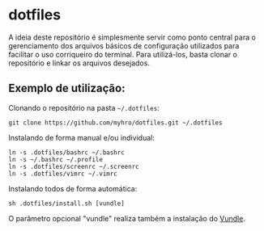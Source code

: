 dotfiles
========

A ideia deste repositório é simplesmente servir como ponto central para o gerenciamento dos arquivos básicos de configuração utilizados para facilitar o uso corriqueiro do terminal. Para utilizá-los, basta clonar o repositório e linkar os arquivos desejados.

## Exemplo de utilização:

Clonando o repositório na pasta `~/.dotfiles`:

    git clone https://github.com/myhro/dotfiles.git ~/.dotfiles

Instalando de forma manual e/ou individual:

    ln -s .dotfiles/bashrc ~/.bashrc
    ln -s ~/.bashrc ~/.profile
    ln -s .dotfiles/screenrc ~/.screenrc
    ln -s .dotfiles/vimrc ~/.vimrc

Instalando todos de forma automática:

    sh .dotfiles/install.sh [vundle]

O parâmetro opcional "vundle" realiza também a instalação do [Vundle](https://github.com/VundleVim/Vundle.vim).
